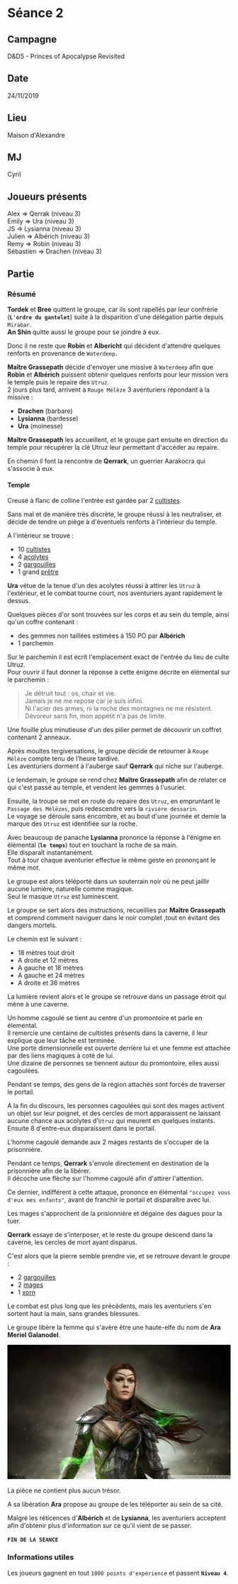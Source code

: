 # Séance 2

## Campagne

D&D5 - Princes of Apocalypse Revisited

## Date

24/11/2019

## Lieu

Maison d'Alexandre

## MJ

Cyril

## Joueurs présents

Alex => Qerrak (niveau 3)  
Emily => Ura (niveau 3)  
JS => Lysianna (niveau 3)  
Julien => Albérich (niveau 3)  
Remy => Robin (niveau 3)  
Sébastien => Drachen (niveau 3)  

## Partie

### Résumé

**Tordek** et **Bree** quittent le groupe, car ils sont rapellés par leur confrérie (**`L'ordre du gantelet`**) suite à la disparition d'une délégation partie depuis `Mirabar`.  
**An Shin** quitte aussi le groupe pour se joindre à eux.

Donc il ne reste que **Robin** et **Albericht** qui décident d'attendre quelques renforts en provenance de `Waterdeep`.

**Maître Grassepath** décide d'envoyer une missive à `Waterdeep` afin que **Robin** et **Albérich** puissent obtenir quelques renforts pour leur mission vers le temple puis le repaire des `Utruz`.  
2 jours plus tard, arrivent à `Rouge Mélèze` 3 aventuriers répondant à la missive :
 - **Drachen** (barbare)
 - **Lysianna** (bardesse)
 - **Ura** (moinesse)

**Maître Grassepath** les accueillent, et le groupe part ensuite en direction du temple pour récupérer la clé Utruz leur permettant d'accéder au repaire.

En chemin il font la rencontre de **Qerrark**, un guerrier Aarakocra qui s'associe à eux.

#### Temple

Creusé à flanc de colline l'entrée est gardée par 2 [cultistes](https://www.aidedd.org/dnd/monstres.php?vf=cultiste).


Sans mal et de manière très discrète, le groupe réussi à les neutraliser, et décide de tendre un piège à d'éventuels renforts à l'intérieur du temple.

A l'intérieur se trouve :
- 10 [cultistes](https://www.aidedd.org/dnd/monstres.php?vf=cultiste)
- 4 [acolytes](https://www.aidedd.org/dnd/monstres.php?vf=acolyte)
- 2 [gargouilles](https://www.aidedd.org/dnd/monstres.php?vf=gargouille)
- 1 grand [prêtre](https://www.aidedd.org/dnd/monstres.php?vf=pretre)

**Ura** vétue de la tenue d'un des acolytes réussi à attirer les `Utruz` à l'extérieur, et le combat tourne court, nos aventuriers ayant rapidement le dessus.

Quelques pièces d'or sont trouvées sur les corps et au sein du temple, ainsi qu'un coffre contenant :
- des gemmes non taillées estimées à 150 PO par **Albérich**
- 1 parchemin

Sur le parchemin il est écrit l'emplacement exact de l'entrée du lieu de culte Utruz.  
Pour ouvrir il faut donner la réponse à cette énigme décrite en élémental sur le parchemin :

> Je détruit tout : os, chair et vie.  
> Jamais je ne me repose car je suis infini.  
> Ni l'acier des armes, ni la roche des montagnes ne me résistent.  
> Dévoreur sans fin, mon appétit n'a pas de limite.

Une fouille plus minutieuse d'un des pilier permet de découvrir un coffret contenant 2 anneaux.

Après moultes tergiversations, le groupe décide de retourner à `Rouge Mélèze` compte tenu de l'heure tardive.  
Les aventuriers dorment à l'auberge sauf **Qerrark** qui niche sur l'auberge.

Le lendemain, le groupe se rend chez **Maître Grassepath** afin de relater ce qui c'est passé au temple, et vendent les gemmes à l'usurier.

Ensuite, la troupe se met en route du repaire des `Utruz`, en empruntant le `Passage des Mélèzes`, puis redescendre vers la `rivière dessarin`.  
Le voyage se déroule sans encombre, et au bout d'une journée et demie la marque des `Utruz` est identifiée sur la roche.

Avec beaucoup de panache **Lysianna** prononce la réponse à l'énigme en élémental (**`le temps`**) tout en touchant la roche de sa main.  
Elle disparaît instantanément.  
Tout à tour chaque aventurier effectue le même geste en prononçant le même mot.

Le groupe est alors téléporté dans un souterrain noir où ne peut jaillir aucune lumière, naturelle comme magique.  
Seul le masque `Utruz` est luminescent.

Le groupe se sert alors des instructions, recueillies par **Maître Grassepath** et comprend comment naviguer dans le noir complet ,tout en évitant des dangers mortels.

Le chemin est le suivant :
- 18 mètres tout droit
- A droite et 12 mètres
- A gauche et 18 mètres
- A gauche et 24 mètres
- A droite et 36 mètres

La lumière revient alors et le groupe se retrouve dans un passage étroit qui mène à une caverne.

Un homme cagoulé se tient au centre d'un promontoire et parle en élemental.  
Il remercie une centaine de cultistes présents dans la caverne, il leur explique que leur tâche est terminée.  
Une porte dimensionnelle est ouverte derrière lui et une femme est attachée par des liens magiques à coté de lui.  
Une dizaine de personnes se tiennent autour du promontoire, elles aussi cagoulées.

Pendant se temps, des gens de la région attachés sont forcés de traverser le portail.

A la fin du discours, les personnes cagoulées qui sont des mages activent un objet sur leur poignet, et des cercles de mort apparaissent ne laissant aucune chance aux acolytes d'`Utruz` qui meurent en quelques instants.  
Ensuite 8 d'entre-eux disparaissent dans le portail.

L'homme cagoulé demande aux 2 mages restants de s'occuper de la prisonnière.

Pendant ce temps, **Qerrark** s'envole directement en destination de la prisonnière afin de la libérer.  
Il décoche une flèche sur l'homme cagoulé afin d'attirer l'attention.

Ce dernier, indifférent à cette attaque, prononce en élémental `"occupez vous d'eux mes enfants"`, avant de franchir le portail et disparaître avec lui.

Les mages s'approchent de la prisionnière et dégaine des dagues pour la tuer.

**Qerrark** essaye de s'interposer, et le reste du groupe descend dans la caverne, les cercles de mort ayant disparus.

C'est alors que la pierre semble prendre vie, et se retrouve devant le groupe :
- 2 [gargouilles](https://www.aidedd.org/dnd/monstres.php?vf=gargouille)
- 2 [mages](https://www.aidedd.org/dnd/monstres.php?vf=lanceur-de-sorts-mage-niv-3)
- 1 [xorn](https://www.aidedd.org/dnd/monstres.php?vf=xorn)

Le combat est plus long que les précédents, mais les aventuriers s'en sortent haut la main, sans grandes blessures.

Le groupe libère la femme qui s'avère être une haute-elfe du nom de **Ara Meriel Galanodel**.

![Ara](./assets/images/persos/ara_meriel_galanodel.jpg)

La pièce ne contient plus aucun trésor.

A sa libération **Ara** propose au groupe de les téléporter au sein de sa cité.

Malgré les réticences d'**Albérich** et de **Lysianna**, les aventuriers acceptent afin d'obtenir plus d'information sur ce qu'il vient de se passer.

**`FIN DE LA SEANCE`**

### Informations utiles

Les joueurs gagnent en tout `1800 points d'expérience` et passent **`Niveau 4`**.